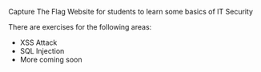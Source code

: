 Capture The Flag Website for students to learn some basics of IT Security

There are exercises for the following areas:
* XSS Attack
* SQL Injection
* More coming soon